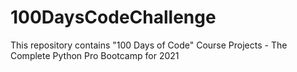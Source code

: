 # 100DaysCodeChallenge
This repository contains "100 Days of Code" Course Projects - The Complete Python Pro Bootcamp for 2021
